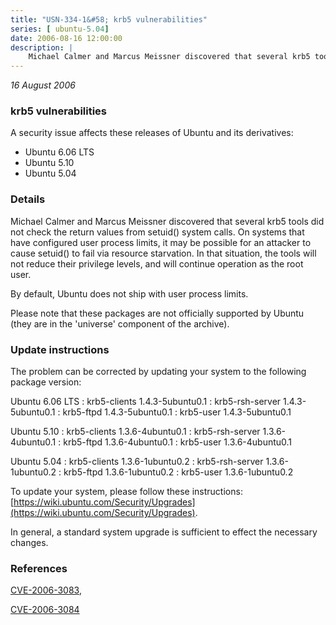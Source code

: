 ```yaml
---
title: "USN-334-1&#58; krb5 vulnerabilities"
series: [ ubuntu-5.04]
date: 2006-08-16 12:00:00
description: |
    Michael Calmer and Marcus Meissner discovered that several krb5 tools  did not check the return values from setuid() system calls.  On systems  that have configured user process limits, it may be possible for an  attacker to cause setuid() to fail via resource starvation.  In that  situation, the tools will not reduce their privilege levels, and will  continue operation as the root user.
--- 
```

 
 

*16 August 2006*

### krb5 vulnerabilities

A security issue affects these releases of Ubuntu and its derivatives:

* Ubuntu 6.06 LTS
* Ubuntu 5.10
* Ubuntu 5.04

### Details

Michael Calmer and Marcus Meissner discovered that several krb5 tools did not check the return values from setuid() system calls. On systems that have configured user process limits, it may be possible for an attacker to cause setuid() to fail via resource starvation. In that situation, the tools will not reduce their privilege levels, and will continue operation as the root user.

By default, Ubuntu does not ship with user process limits.

Please note that these packages are not officially supported by Ubuntu (they are in the &#39;universe&#39; component of the archive).

### Update instructions

The problem can be corrected by updating your system to the following package version:

Ubuntu 6.06 LTS
 : krb5-clients <span>1.4.3-5ubuntu0.1</span>
 : krb5-rsh-server <span>1.4.3-5ubuntu0.1</span>
 : krb5-ftpd <span>1.4.3-5ubuntu0.1</span>
 : krb5-user <span>1.4.3-5ubuntu0.1</span>

Ubuntu 5.10
 : krb5-clients <span>1.3.6-4ubuntu0.1</span>
 : krb5-rsh-server <span>1.3.6-4ubuntu0.1</span>
 : krb5-ftpd <span>1.3.6-4ubuntu0.1</span>
 : krb5-user <span>1.3.6-4ubuntu0.1</span>

Ubuntu 5.04
 : krb5-clients <span>1.3.6-1ubuntu0.2</span>
 : krb5-rsh-server <span>1.3.6-1ubuntu0.2</span>
 : krb5-ftpd <span>1.3.6-1ubuntu0.2</span>
 : krb5-user <span>1.3.6-1ubuntu0.2</span>

To update your system, please follow these instructions: [https://wiki.ubuntu.com/Security/Upgrades](https://wiki.ubuntu.com/Security/Upgrades).

In general, a standard system upgrade is sufficient to effect the necessary changes.

### References

 
 [CVE-2006-3083](http://people.ubuntu.com/~ubuntu-security/cve/CVE-2006-3083), 

 [CVE-2006-3084](http://people.ubuntu.com/~ubuntu-security/cve/CVE-2006-3084)
 

